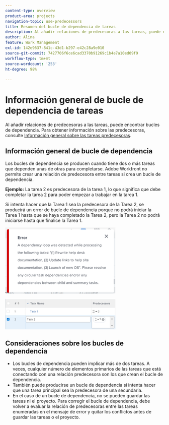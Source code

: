 ```yaml
---
content-type: overview
product-area: projects
navigation-topic: use-predecessors
title: Resumen del bucle de dependencia de tareas
description: Al añadir relaciones de predecesoras a las tareas, puede encontrar bucles de dependencia. Para obtener información sobre las tareas predecesoras, vea Información general sobre tareas predecesoras.
author: Alina
feature: Work Management
exl-id: 142e9637-841c-43d1-b297-e42c28a9e010
source-git-commit: 7427706f6ce6cad3370b91269c1b4e7a10ed09f9
workflow-type: tm+mt
source-wordcount: '253'
ht-degree: 98%

---
```


# Información general de bucle de dependencia de tareas

Al añadir relaciones de predecesoras a las tareas, puede encontrar bucles de dependencia. Para obtener información sobre las predecesoras, consulte [Información general sobre las tareas predecesoras](../../../manage-work/tasks/use-prdcssrs/predecessors-overview.md).

## Información general de bucle de dependencia

Los bucles de dependencia se producen cuando tiene dos o más tareas que dependen unas de otras para completarse. Adobe Workfront no permite crear una relación de predecesora entre tareas si crea un bucle de dependencia.

**Ejemplo:** La tarea 2 es predecesora de la tarea 1, lo que significa que debe completar la tarea 2 para poder empezar a trabajar en la tarea 1.

Si intenta hacer que la Tarea 1 sea la predecesora de la Tarea 2, se producirá un error de bucle de dependencia porque no podrá iniciar la Tarea 1 hasta que se haya completado la Tarea 2, pero la Tarea 2 no podrá iniciarse hasta que finalice la Tarea 1.

![](assets/dependency-loop-error-message-350x209.png)

![](assets/dependency-loop-in-task-list-nwe-350x97.png)

## Consideraciones sobre los bucles de dependencia

* Los bucles de dependencia pueden implicar más de dos tareas. A veces, cualquier número de elementos primarios de las tareas que está conectando con una relación predecesora son los que crean el bucle de dependencia.
* También puede producirse un bucle de dependencia si intenta hacer que una tarea principal sea la predecesora de una secundaria.
* En el caso de un bucle de dependencia, no se pueden guardar las tareas ni el proyecto. Para corregir el bucle de dependencia, debe volver a evaluar la relación de predecesoras entre las tareas enumeradas en el mensaje de error y quitar los conflictos antes de guardar las tareas o el proyecto.

 
